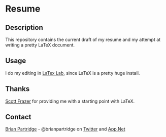 # Resume

## Description
This repository contains the current draft of my resume and my attempt at writing a pretty LaTeX document.

## Usage
I do my editing in [LaTex Lab](http://docs.latexlab.org), since LaTeX is a pretty huge install.

## Thanks
[Scott Frazer](https://github.com/scottfrazer) for providing me with a starting point with LaTeX.

## Contact
[Brian Partridge](http://brianpartridge.name) - @brianpartridge on [Twitter](http://twitter.com/brianpartridge) and [App.Net](http://alpha.app.net/brianpartridge)
